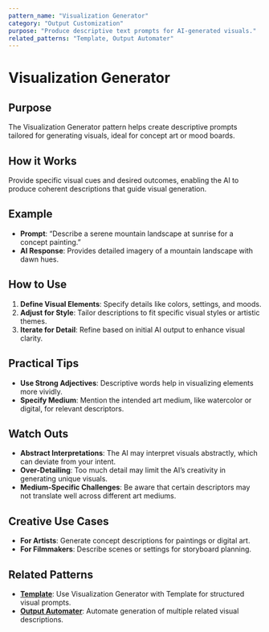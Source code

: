 ```yaml
---
pattern_name: "Visualization Generator"
category: "Output Customization"
purpose: "Produce descriptive text prompts for AI-generated visuals."
related_patterns: "Template, Output Automater"
---
```


# Visualization Generator

## Purpose
The Visualization Generator pattern helps create descriptive prompts tailored for generating visuals, ideal for concept art or mood boards.

## How it Works
Provide specific visual cues and desired outcomes, enabling the AI to produce coherent descriptions that guide visual generation.

## Example
- **Prompt**: “Describe a serene mountain landscape at sunrise for a concept painting.”
- **AI Response**: Provides detailed imagery of a mountain landscape with dawn hues.

## How to Use
1. **Define Visual Elements**: Specify details like colors, settings, and moods.
2. **Adjust for Style**: Tailor descriptions to fit specific visual styles or artistic themes.
3. **Iterate for Detail**: Refine based on initial AI output to enhance visual clarity.

## Practical Tips
- **Use Strong Adjectives**: Descriptive words help in visualizing elements more vividly.
- **Specify Medium**: Mention the intended art medium, like watercolor or digital, for relevant descriptors.

## Watch Outs
- **Abstract Interpretations**: The AI may interpret visuals abstractly, which can deviate from your intent.
- **Over-Detailing**: Too much detail may limit the AI’s creativity in generating unique visuals.
- **Medium-Specific Challenges**: Be aware that certain descriptors may not translate well across different art mediums.

## Creative Use Cases
- **For Artists**: Generate concept descriptions for paintings or digital art.
- **For Filmmakers**: Describe scenes or settings for storyboard planning.

## Related Patterns
- **[Template](template.md)**: Use Visualization Generator with Template for structured visual prompts.
- **[Output Automater](output-automater.md)**: Automate generation of multiple related visual descriptions.